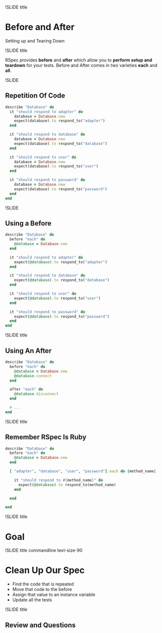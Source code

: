 !SLIDE title

# Before and After
Setting up and Tearing Down

!SLIDE title

RSpec provides **before** and **after** which allow you to **perform setup and
teardown** for your tests. Before and After comes in two varieties **each**
and **all**.

!SLIDE

## Repetition Of Code

```ruby
describe "Database" do
  it "should respond to adapter" do
    database = Database.new
    expect(database).to respond_to("adapter")
  end

  it "should respond to database" do
    database = Database.new
    expect(database).to respond_to("database")
  end

  it "should respond to user" do
    database = Database.new
    expect(database).to respond_to("user")
  end

  it "should respond to password" do
    database = Database.new
    expect(database).to respond_to("password")
  end
end
```

!SLIDE

## Using a Before

```ruby
describe "Database" do
  before "each" do
    @database = Database.new
  end

  it "should respond to adapter" do
    expect(@database).to respond_to("adapter")
  end

  it "should respond to database" do
    expect(@database).to respond_to("database")
  end

  it "should respond to user" do
    expect(@database).to respond_to("user")
  end

  it "should respond to password" do
    expect(@database).to respond_to("password")
  end
end
```

!SLIDE title

## Using An After

```ruby
describe "Database" do
  before "each" do
    @database = Database.new
    @database.connect
  end

  after "each" do
    @database.disconnect
  end

  # ...
end
```

!SLIDE title

## Remember RSpec Is Ruby

```ruby
describe "Database" do
  before "each" do
    @database = Database.new
  end

  [ "adapter", "database", "user", "password"].each do |method_name|

    it "should respond to #{method_name}" do
      expect(@database).to respond_to(method_name)
    end

  end

end
```

!SLIDE title

# Goal

!SLIDE title commandline text-size-90

# Clean Up Our Spec

* Find the code that is repeated
* Move that code to the before
* Assign that value to an instance variable
* Update all the tests

!SLIDE title

## Review and Questions